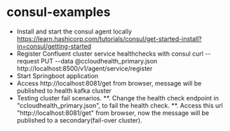 # consul-examples
* Install and start the consul agent locally
  https://learn.hashicorp.com/tutorials/consul/get-started-install?in=consul/getting-started
* Register Confluent cluster service healthchecks with consul
  curl --request PUT --data @ccloudhealth_primary.json http://localhost:8500/v1/agent/service/register
* Start Springboot application
* Access http://localhost:8081/get from browser, message will be published to health kafka cluster
* Testing cluster fail scenarios. 
**. Change the health check endpoint in "ccloudhealth_primary.json", to fail the health check.
**. Access this url "http://localhost:8081/get" from browser, now the message will be published to a secondary(fail-over cluster).
